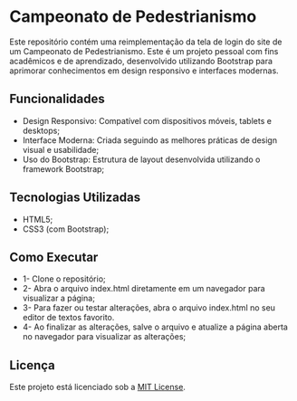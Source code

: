 # Campeonato de Pedestrianismo

Este repositório contém uma reimplementação da tela de login do site de um Campeonato de Pedestrianismo. Este é um projeto pessoal com fins acadêmicos e de aprendizado, desenvolvido utilizando Bootstrap para aprimorar conhecimentos em design responsivo e interfaces modernas.

## Funcionalidades
- Design Responsivo: Compatível com dispositivos móveis, tablets e desktops;
- Interface Moderna: Criada seguindo as melhores práticas de design visual e usabilidade;
- Uso do Bootstrap: Estrutura de layout desenvolvida utilizando o framework Bootstrap;

## Tecnologias Utilizadas
- HTML5;
- CSS3 (com Bootstrap);

## Como Executar
- 1- Clone o repositório;
- 2- Abra o arquivo index.html diretamente em um navegador para visualizar a página;
- 3- Para fazer ou testar alterações, abra o arquivo index.html no seu editor de textos favorito.
- 4- Ao finalizar as alterações, salve o arquivo e atualize a página aberta no navegador para visualizar as alterações;

## Licença
Este projeto está licenciado sob a [MIT License](https://opensource.org/license/mit).
